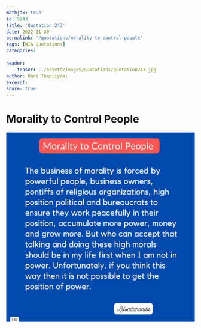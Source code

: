 ```yaml
---
mathjax: true
id: 9243
title: 'Quotation 243'
date: 2022-11-30
permalink: '/quotations/morality-to-control-people'
tags: [WIA Quotations] 
categories: 

header:
    teaser: ../assets/images/quotations/quotation243.jpg
author: Hari Thapliyaal 
excerpt:
share: true 
---
```


# Morality to Control People

![Morality to Control People](../assets/images/quotations/quotation243.jpg)
